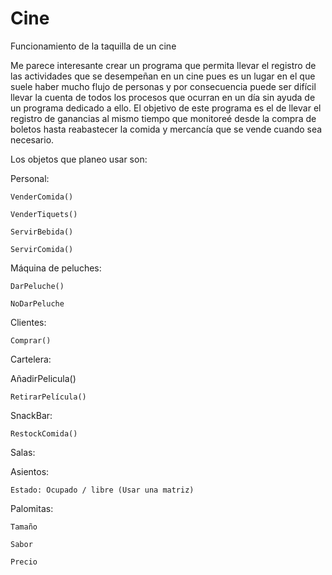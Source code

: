 # Cine
Funcionamiento de la taquilla de un cine

Me parece interesante crear un programa que permita llevar el registro de las actividades que se desempeñan en un cine pues es un lugar en el que suele haber mucho flujo de personas y por consecuencia puede ser difícil llevar la cuenta de todos los procesos que ocurran en un día sin ayuda de un programa dedicado a ello.
El objetivo de este programa es el de llevar el registro de ganancias al mismo tiempo que monitoreé desde la compra de boletos hasta reabastecer la comida y mercancía que se vende cuando sea necesario.

Los objetos que planeo usar son:

Personal:

	VenderComida()
	
	VenderTiquets()
	
	ServirBebida()
	
	ServirComida()
	
Máquina de peluches:

	DarPeluche()
	
	NoDarPeluche	
	
Clientes:

	Comprar()
	
Cartelera:

AñadirPelicula()

	RetirarPelícula()
	
SnackBar:

	RestockComida()
	
Salas:

Asientos:

	Estado: Ocupado / libre (Usar una matriz)
	
Palomitas:

	Tamaño
	
	Sabor
	
	Precio
	
